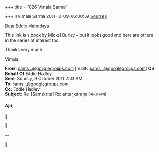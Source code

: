 +++
title = "026 Vimala Sarma"

+++
[[Vimala Sarma	2011-10-09, 06:00:39 [Source](https://groups.google.com/g/samskrita/c/gKzy2cIRvoM)]]



Dear Eddie Mahodaya

This link is a book by Mickel Burley – but it looks good and here are others in the series of interest too.

Thanks very much

Vimala



**From:** [sams...@googlegroups.com]() \[mailto:[sams...@googlegroups.com]()\] **On Behalf Of** Eddie Hadley  
**Sent:** Sunday, 9 October 2011 2:33 AM  
**To:** [sams...@googlegroups.com]()  
**Cc:** Eddie Hadley  
**Subject:** Re: \[Samskrita\] Re: antaḥkaraṇa (अन्तःकरण)



#### Ajit,





--  



